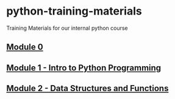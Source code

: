 # python-training-materials
Training Materials for our internal python course

## [Module 0](Module%200/readme.md)
## [Module 1 - Intro to Python Programming](Module%201/Overview.ipynb)
## [Module 2 - Data Structures and Functions](Module%202/Overview.ipynb)
